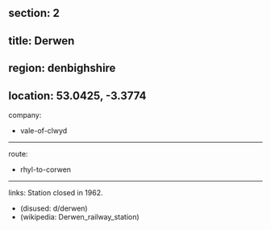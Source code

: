 section: 2
----
title: Derwen
----
region: denbighshire
----
location: 53.0425, -3.3774
----
company:
- vale-of-clwyd
----
route:
- rhyl-to-corwen
----
links:
Station closed in 1962.
- (disused: d/derwen)
- (wikipedia: Derwen_railway_station)
